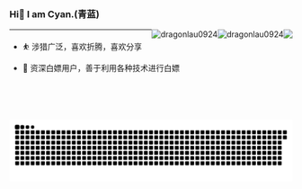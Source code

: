### Hi👋 I am Cyan.(青蓝)
<div>
    
<img align="right" height="160" src="https://github-stats.liuli.lol/api?username=dragonlau0924&show_icons=true&icon_color=fb7299&text_color=fb7299&bg_color=ffffff&hide_title=true" />

<img align="right" height="160" src="https://count.getloli.com/get/@dragonlau0924" alt="dragonlau0924" />
<p><img align="right" src="https://github-readme-streak-stats.herokuapp.com/?user=dragonlau0924&" alt="dragonlau0924" /></p>

<div>
<!-- <img aligin="right" src="https://img.shields.io/badge/%E5%A5%B3%E5%84%BF%E5%B0%8F%E6%A9%98%E5%AD%90-9%E4%B8%AA%E6%9C%88%E5%95%A6-orange" /> -->
<!-- <img aligin="right" src="https://img.shields.io/badge/npm--downloads-15781-brightgreen" /> -->
<!--   <img aligin="right" src="https://img.shields.io/badge/Bilibili%20fans-256-%23fb7299" /> -->
<!--     <img aligin="right" src="https://img.shields.io/badge/%E5%B0%8F%E7%A8%8B%E5%BA%8F%E7%94%A8%E6%88%B7-1389-brightgreen" /> -->
</div>


---

- ⛹ 涉猎广泛，喜欢折腾，喜欢分享
- 💸 资深白嫖用户，善于利用各种技术进行白嫖

  
  </div>


![](https://raw.githubusercontent.com/xlzy520/xlzy520/main/assets/github-contribution-grid-snake.svg)
